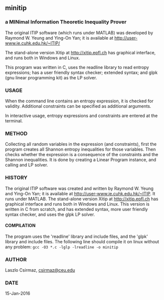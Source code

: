 ## minitip 

### a MINimal Information Theoretic Inequality Prover

The original ITIP software (which runs under MATLAB) was developed by
Raymond W. Yeung and Ying-On Yan; it is available at
http://user-www.ie.cuhk.edu.hk/~ITIP/

The stand-alone version Xitip at http://xitip.epfl.ch has graphical
interface, and runs both in Windows and Linux.

This program was written in C, uses the readline library to read entropy
expressions; has a user friendly syntax checker; extended syntax; and
glpk (gnu linear programming kit) as the LP solver.

### USAGE

When the command line contains an entropy expression, it is checked for
validity. Additional constraints can be specified as additional arguments.

In interactive usage, entropy expressions and constraints are entered
at the terminal.

### METHOD

Collecting all random variables in the expression (and constraints), first
the program creates all Shannon entropy inequalities for those variables.
Then checks whether the expression is a consequence of the constraints and
the Shannon inequalities. It is done by creating a Linear Program instance,
and calling and LP solver.

### HISTORY

The original ITIP software was created and written by Raymond W. Yeung and
Ying-On Yan; it is available at http://user-www.ie.cuhk.edu.hk/~ITIP. It
runs under MATLAB.
The stand-alone version Xitip at http://xitip.epfl.ch has graphical
interface and runs both in Windows and Linux.
This version is written in C from scratch, and has extended syntax, more
user friendly syntax checker, and uses the glpk LP solver.

#### COMPILATION

The program uses the 'readline' library and include files, and the
'glpk' library and include files. The following line should compile it
on linux without any problem:
``` gcc -O3 *.c -lglp -lreadline -o minitip ```

### AUTHOR

Laszlo Csirmaz, <csirmaz@ceu.edu>

### DATE

15-Jan-2016

